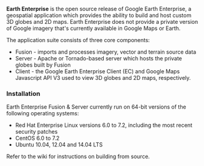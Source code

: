 **Earth Enterprise** is the open source release of Google Earth Enterprise, a geospatial application which provides the ability to build and host custom 3D globes and 2D maps.  Earth Enterprise does not provide a private version of Google imagery that's currently available in Google Maps or Earth.

The application suite consists of three core components:
* Fusion - imports and processes imagery, vector and terrain source data
* Server - Apache or Tornado-based server which hosts the private globes built by Fusion
* Client - the Google Earth Enterprise Client (EC) and Google Maps Javascript API V3 used to view 3D globes and 2D maps, respectively.

### Installation

Earth Enterprise Fusion & Server currently run on 64-bit versions of the following operating systems:
* Red Hat Enterprise Linux versions 6.0 to 7.2, including the most recent security patches
* CentOS 6.0 to 7.2
* Ubuntu 10.04, 12.04 and 14.04 LTS

Refer to the wiki for instructions on building from source.
